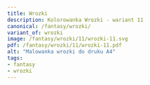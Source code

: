 ```yaml
---
title: Wrozki
description: Kolorowanka Wrozki - wariant 11
canonical: /fantasy/wrozki/
variant_of: wrozki
image: /fantasy/wrozki/11/wrozki-11.svg
pdf: /fantasy/wrozki/11/wrozki-11.pdf
alt: "Malowanka wrozki do druku A4"
tags:
- fantasy
- wrozki
---
```

